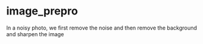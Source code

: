 # image_prepro
In a noisy photo, we first remove the noise and then remove the background and sharpen the image
